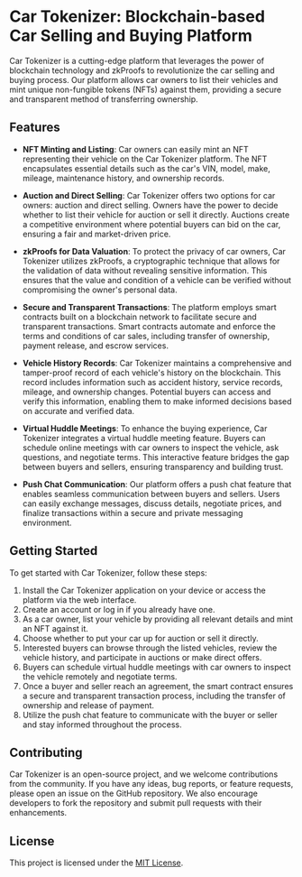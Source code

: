 # Car Tokenizer: Blockchain-based Car Selling and Buying Platform

Car Tokenizer is a cutting-edge platform that leverages the power of blockchain technology and zkProofs to revolutionize the car selling and buying process. Our platform allows car owners to list their vehicles and mint unique non-fungible tokens (NFTs) against them, providing a secure and transparent method of transferring ownership.

## Features

- **NFT Minting and Listing**: Car owners can easily mint an NFT representing their vehicle on the Car Tokenizer platform. The NFT encapsulates essential details such as the car's VIN, model, make, mileage, maintenance history, and ownership records.

- **Auction and Direct Selling**: Car Tokenizer offers two options for car owners: auction and direct selling. Owners have the power to decide whether to list their vehicle for auction or sell it directly. Auctions create a competitive environment where potential buyers can bid on the car, ensuring a fair and market-driven price.

- **zkProofs for Data Valuation**: To protect the privacy of car owners, Car Tokenizer utilizes zkProofs, a cryptographic technique that allows for the validation of data without revealing sensitive information. This ensures that the value and condition of a vehicle can be verified without compromising the owner's personal data.

- **Secure and Transparent Transactions**: The platform employs smart contracts built on a blockchain network to facilitate secure and transparent transactions. Smart contracts automate and enforce the terms and conditions of car sales, including transfer of ownership, payment release, and escrow services.

- **Vehicle History Records**: Car Tokenizer maintains a comprehensive and tamper-proof record of each vehicle's history on the blockchain. This record includes information such as accident history, service records, mileage, and ownership changes. Potential buyers can access and verify this information, enabling them to make informed decisions based on accurate and verified data.

- **Virtual Huddle Meetings**: To enhance the buying experience, Car Tokenizer integrates a virtual huddle meeting feature. Buyers can schedule online meetings with car owners to inspect the vehicle, ask questions, and negotiate terms. This interactive feature bridges the gap between buyers and sellers, ensuring transparency and building trust.

- **Push Chat Communication**: Our platform offers a push chat feature that enables seamless communication between buyers and sellers. Users can easily exchange messages, discuss details, negotiate prices, and finalize transactions within a secure and private messaging environment.

## Getting Started

To get started with Car Tokenizer, follow these steps:

1. Install the Car Tokenizer application on your device or access the platform via the web interface.
2. Create an account or log in if you already have one.
3. As a car owner, list your vehicle by providing all relevant details and mint an NFT against it.
4. Choose whether to put your car up for auction or sell it directly.
5. Interested buyers can browse through the listed vehicles, review the vehicle history, and participate in auctions or make direct offers.
6. Buyers can schedule virtual huddle meetings with car owners to inspect the vehicle remotely and negotiate terms.
7. Once a buyer and seller reach an agreement, the smart contract ensures a secure and transparent transaction process, including the transfer of ownership and release of payment.
8. Utilize the push chat feature to communicate with the buyer or seller and stay informed throughout the process.

## Contributing

Car Tokenizer is an open-source project, and we welcome contributions from the community. If you have any ideas, bug reports, or feature requests, please open an issue on the GitHub repository. We also encourage developers to fork the repository and submit pull requests with their enhancements.

## License

This project is licensed under the [MIT License](LICENSE).
